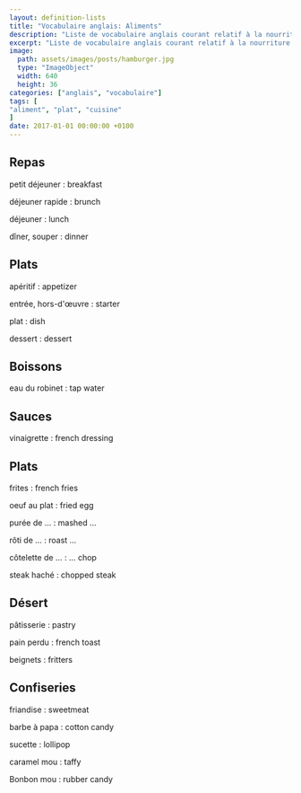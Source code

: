 ```yaml
---
layout: definition-lists
title: "Vocabulaire anglais: Aliments"
description: "Liste de vocabulaire anglais courant relatif à la nourriture et la cuisine."
excerpt: "Liste de vocabulaire anglais courant relatif à la nourriture et la cuisine."
image:
  path: assets/images/posts/hamburger.jpg
  type: "ImageObject"
  width: 640
  height: 36
categories: ["anglais", "vocabulaire"]
tags: [
"aliment", "plat", "cuisine"
]
date: 2017-01-01 00:00:00 +0100
---
```


## Repas

petit déjeuner
: breakfast

déjeuner rapide
: brunch

déjeuner
: lunch

dîner, souper
: dinner


## Plats

apéritif
: appetizer

entrée, hors-d'œuvre
: starter

plat
: dish

dessert
: dessert


## Boissons

eau du robinet
: tap water


## Sauces

vinaigrette
: french dressing


## Plats

frites
: french fries

oeuf au plat
: fried egg

purée de …
: mashed …

rôti de …
: roast …

côtelette de …
: … chop

steak haché
: chopped steak


## Désert

pâtisserie
: pastry

pain perdu
: french toast

beignets
: fritters


## Confiseries

friandise
: sweetmeat

barbe à papa
: cotton candy

sucette
: lollipop

caramel mou
: taffy

Bonbon mou
: rubber candy
